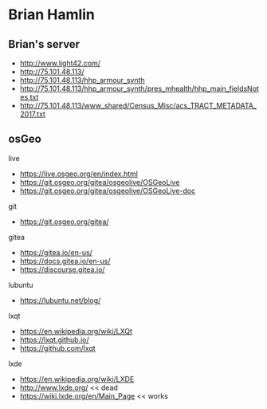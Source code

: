 # Brian Hamlin

## Brian's server

* http://www.light42.com/
* http://75.101.48.113/
* http://75.101.48.113/hhp_armour_synth
* http://75.101.48.113/hhp_armour_synth/pres_mhealth/hhp_main_fieldsNotes.txt
* http://75.101.48.113/www_shared/Census_Misc/acs_TRACT_METADATA_2017.txt


## osGeo

live

* https://live.osgeo.org/en/index.html
* https://git.osgeo.org/gitea/osgeolive/OSGeoLive
* https://git.osgeo.org/gitea/osgeolive/OSGeoLive-doc


git

* https://git.osgeo.org/gitea/


gitea

* https://gitea.io/en-us/
* https://docs.gitea.io/en-us/
* https://discourse.gitea.io/

lubuntu

* https://lubuntu.net/blog/

lxqt

* https://en.wikipedia.org/wiki/LXQt
* https://lxqt.github.io/
* https://github.com/lxqt

lxde

* https://en.wikipedia.org/wiki/LXDE
* http://www.lxde.org/ << dead
* https://wiki.lxde.org/en/Main_Page << works